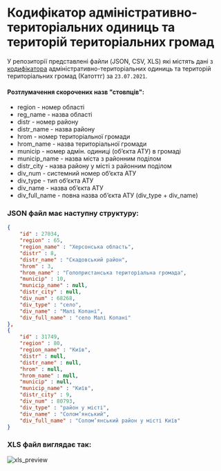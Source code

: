 # Кодифікатор адміністративно-територіальних одиниць та територій територіальних громад
У репозиторії представлені файли (JSON, CSV, XLS) які містять дані з [кодифікатора](https://www.minregion.gov.ua/napryamki-diyalnosti/rozvytok-mistsevoho-samovryaduvannya/administratyvno/kodyfikator-administratyvno-terytorialnyh-odynycz-ta-terytorij-terytorialnyh-gromad/) адміністративно-територіальних одиниць та територій територіальних громад (Катоттг) за `23.07.2021`. 
#### Розтлумачення скорочених назв "стовпців":
* region - номер області
* reg_name - назва області
* distr - номер району
* distr_name - назва району
* hrom - номер територіальної громади
* hrom_name - назва територіальної громади
* municip - номер адмін. одиниці (об’єкта АТУ) в громаді
* municip_name - назва міста з районним поділом
* distr_city - назва району у місті з районним поділом
* div_num - системний номер об’єкта АТУ
* div_type - тип об’єкта АТУ
* div_name - назва об’єкта АТУ
* div_full_name - повна назва об’єкта АТУ (div_type + div_name)
### JSON файл має наступну структуру:
```json
{
	"id" : 27034,
	"region" : 65,
	"region_name" : "Херсонська область",
	"distr" : 8,
	"distr_name" : "Скадовський район",
	"hrom" : 3,
	"hrom_name" : "Голопристанська територіальна громада",
	"municip" : 10,
	"municip_name" : null,
	"distr_city" : null,
	"div_num" : 68268,
	"div_type" : "село",
	"div_name" : "Малі Копані",
	"div_full_name" : "село Малі Копані"
},
{
	"id" : 31749,
	"region" : 80,
	"region_name" : "Київ",
	"distr" : null,
	"distr_name" : null,
	"hrom" : null,
	"hrom_name" : null,
	"municip" : null,
	"municip_name" : "Київ",
	"distr_city" : 9,
	"div_num" : 80793,
	"div_type" : "район у місті",
	"div_name" : "Солом’янський",
	"div_full_name" : "Солом’янський район у місті Київ"
}
```
### XLS файл виглядає так:
![xls_preview](https://user-images.githubusercontent.com/64207210/131174091-9b1bea02-ee8f-4b9b-be2d-a35336295dd8.jpg)
